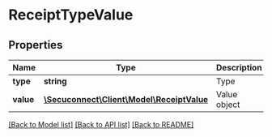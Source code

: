# ReceiptTypeValue

## Properties
Name | Type | Description | Notes
------------ | ------------- | ------------- | -------------
**type** | **string** | Type | 
**value** | [**\Secuconnect\Client\Model\ReceiptValue**](ReceiptValue.md) | Value object | 

[[Back to Model list]](../README.md#documentation-for-models) [[Back to API list]](../README.md#documentation-for-api-endpoints) [[Back to README]](../../README.md)


